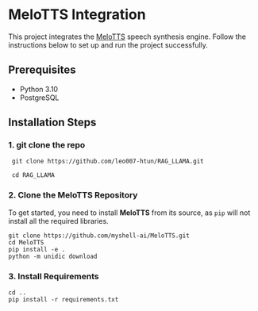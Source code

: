# MeloTTS Integration

This project integrates the [MeloTTS](https://github.com/myshell-ai/MeloTTS) speech synthesis engine. Follow the instructions below to set up and run the project successfully.

## Prerequisites

- Python 3.10
- PostgreSQL


## Installation Steps

### 1. git clone the repo

     git clone https://github.com/leo007-htun/RAG_LLAMA.git

     cd RAG_LLAMA

### 2. Clone the MeloTTS Repository

To get started, you need to install **MeloTTS** from its source, as `pip` will not install all the required libraries.


    git clone https://github.com/myshell-ai/MeloTTS.git
    cd MeloTTS
    pip install -e .
    python -m unidic download

### 3. Install Requirements

    cd ..
    pip install -r requirements.txt
